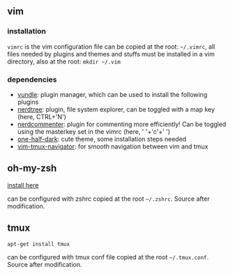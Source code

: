 ## vim

### installation

`vimrc` is the vim configuration file can be copied at the root: `~/.vimrc`, all files needed by plugins and themes and stuffs must be installed in a vim directory, also at the root: `mkdir ~/.vim`

### dependencies

* [vundle](https://github.com/VundleVim/Vundle.vim): plugin manager, which can be used to install the following plugins
* [nerdtree](https://github.com/preservim/nerdtree): plugin, file system explorer, can be toggled with a map key (here, CTRL+'N')
* [nerdcommenter](https://github.com/preservim/nerdcommenter): plugin for commenting more efficiently! Can be toggled using the masterkey set in the vimrc (here, ' '+'c'+' ')
* [one-half-dark](https://github.com/sonph/onehalf): cute theme, some installation steps needed
* [vim-tmux-navigator](https://github.com/christoomey/vim-tmux-navigator#installation): for smooth navigation between vim and tmux

## oh-my-zsh

[install here](https://ohmyz.sh/)

can be configured with zshrc copied at the root `~/.zshrc`. Source after modification.

## tmux

```
apt-get install tmux
```

can be configured with tmux conf file copied at the root `~/.tmux.conf`. Source after modification.
